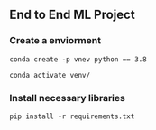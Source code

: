 ## End to End ML Project

### Create a enviorment
```
conda create -p vnev python == 3.8

conda activate venv/
```

### Install necessary libraries
```
pip install -r requirements.txt
```
